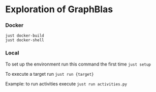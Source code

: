 # Exploration of GraphBlas

### Docker
```
just docker-build
just docker-shell
```

### Local
To set up the environment run this command the first time
`just setup`

To execute a target run
`just run {target}`

Example: to run activities execute `just run activities.py`
